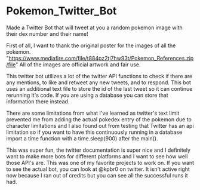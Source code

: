 # Pokemon_Twitter_Bot
Made a Twitter Bot that will tweet at you a random pokemon image with their dex number and their name!

First of all, I want to thank the original poster for the images of all the pokemon. "https://www.mediafire.com/file/t884pz2tj7hw93t/Pokemon_References.zip/file"
All of the images are official artwork and fair use.

This twitter bot utilizes a lot of the twitter API functions to check if there are any mentions, to like and retweet any new tweets, and to respond. This bot uses an additional text file to store the id of the last tweet so it can continue rerunning it's code. If you are using a database you can store that information there instead. 

There are some limitations from what I've learned as twitter's text limit prevented me from adding the actual pokedex entry of the pokemon due to character limitations and I also found out from testing that Twitter has an api limitation so if you want to have this continuously running in a database import a time function with a time.sleep(900) after the main(). 

This was super fun, the twitter documentation is super nice and I definitely want to make more bots for different platforms and I want to see how well those API's are. This was one of my favorite projects to work on. If you want to see the actual bot, you can look at @kpbr0 on twitter. It isn't active right now because I ran out of credits but you can see all the successful runs it had.
